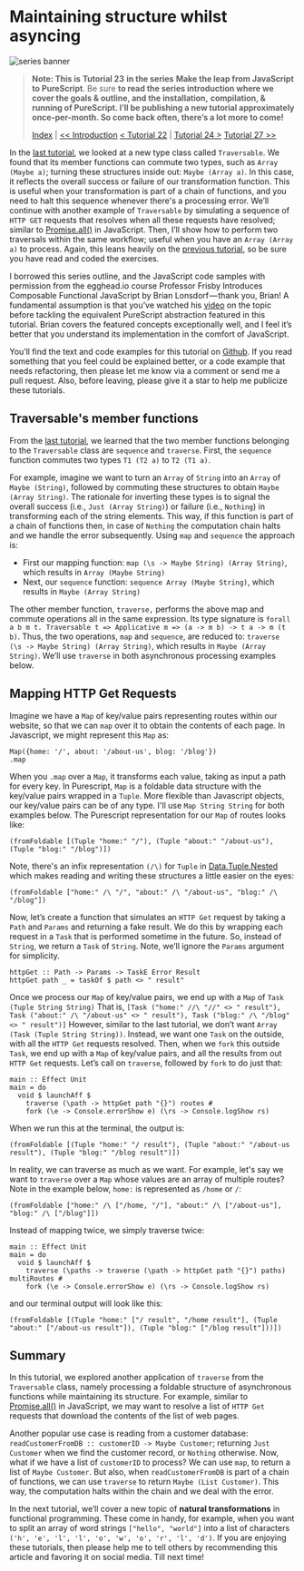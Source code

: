 # Maintaining structure whilst asyncing

![series banner](../resources/glitched-abstract.jpg)

> **Note: This is** **Tutorial 23** **in the series** **Make the leap from JavaScript to PureScript**. Be sure
> **to read the series introduction where we cover the goals & outline, and the installation,**
> **compilation, & running of PureScript. I’ll be publishing a new tutorial approximately**
> **once-per-month. So come back often, there’s a lot more to come!**
> 
> [Index](https:github.com/adkelley/javascript-to-purescript/tree/master/md) | [<< Introduction](https:github.com/adkelley/javascript-to-purescript) [< Tutorial 22](https:github.com/adkelley/javascript-to-purescript/tree/master/tut22) | [Tutorial 24 >](https:github.com/adkelley/javascript-to-purescript/tree/master/tut24) [Tutorial 27 >>](https:github.com/adkelley/javascript-to-purescript/tree/master/tut27)

In the [last tutorial](https://github.com/adkelley/javascript-to-purescript/tree/master/tut22/), we looked at a new type class called `Traversable`.  We found that its member functions can commute two types, such as `Array (Maybe a)`; turning these structures inside out: `Maybe (Array a)`.  In this case, it reflects the overall success or failure of our transformation function. This is useful when your transformation is part of a chain of functions, and you need to halt this sequence whenever there's a processing error.  We’ll continue with another example of `Traversable` by simulating a sequence of `HTTP GET` requests that resolves when all these requests have resolved; similar to [Promise.all()](https://developer.mozilla.org/en-US/docs/Web/JavaScript/Reference/Global_Objects/Promise/all) in JavaScript. Then, I’ll show how to perform two traversals within the same workflow; useful when you have an `Array (Array a)` to process. Again, this leans heavily on the [previous tutorial](https://github.com/adkelley/javascript-to-purescript/tree/master/tut22/), so be sure you have read and coded the exercises.

I borrowed this series outline, and the JavaScript code samples with permission from the egghead.io course Professor Frisby Introduces Composable Functional JavaScript by
Brian Lonsdorf — thank you, Brian! A fundamental assumption is that you’ve watched his [video](https://egghead.io/lessons/javascript-maintaining-structure-whilst-asyncing) on the topic before tackling the equivalent PureScript abstraction
featured in this tutorial. Brian covers the featured concepts exceptionally well, and I feel it’s better that you understand its implementation in the comfort of JavaScript.

You’ll find the text and code examples for this tutorial on [Github](https://github.com/adkelley/javascript-to-purescript/tree/master/tut22).  If you read something that you feel could be explained better, or a code example that needs refactoring, then please let me know via a comment or send me a pull request.  Also, before leaving, please give it a star to help me publicize these tutorials.


## Traversable's member functions

From the [last tutorial](https://github.com/adkelley/javascript-to-purescript/tree/master/tut22/), we learned that the two member functions belonging to the `Traversable` class are `sequence` and `traverse`.  First, the `sequence` function commutes two types `T1 (T2 a)` to `T2 (T1 a)`.

For example, imagine we want to turn an `Array` of `String` into an `Array` of `Maybe (String)`, followed by commuting these structures to obtain `Maybe (Array String)`.  The rationale for inverting these types is to signal the overall success (i.e., `Just (Array String)`) or failure (i.e., `Nothing`) in transforming each of the string elements.  This way, if this function is part of a chain of functions then, in case of `Nothing` the computation chain halts and we handle the error subsequently.  Using `map` and `sequence` the approach is:

-   First our mapping function: `map (\s -> Maybe String) (Array String)`, which results in `Array (Maybe String)`
-   Next, our `sequence` function: `sequence Array (Maybe String)`, which results in `Maybe (Array String)`

The other member function, `traverse,` performs the above map and commute operations all in the same expression. Its type signature is `forall a b m t. Traversable t => Applicative m => (a -> m b) -> t a -> m (t b)`. Thus, the two operations, `map` and `sequence`, are reduced to:
`traverse (\s -> Maybe String) (Array String)`, which results in `Maybe (Array String)`. We’ll use `traverse` in both asynchronous processing examples below.


## Mapping HTTP Get Requests

Imagine we have a `Map` of key/value pairs representing routes within our website, so that we can `map` over it to obtain the contents of each page.  In Javascript, we might represent this `Map` as:

    Map({home: '/', about: '/about-us', blog: '/blog'})
    .map

When you `.map` over a `Map`, it transforms each value, taking as input a path for every key.  In Purescript,  `Map` is a foldable data structure with the key/value pairs wrapped in a `Tuple`. More flexible than Javascript objects, our key/value pairs can be of any type. I'll use `Map String String` for both examples below.  The Purescript representation for our `Map` of routes looks like:

    (fromFoldable [(Tuple "home:" "/"), (Tuple "about:" "/about-us"), (Tuple "blog:" "/blog")])

Note, there's an infix representation `(/\)` for `Tuple` in  [Data.Tuple.Nested](https://pursuit.purescript.org/search?q=Data.Tuple.Nested) which makes reading and writing these structures a little easier on the eyes:

    (fromFoldable ["home:" /\ "/", "about:" /\ "/about-us", "blog:" /\ "/blog"])

Now, let’s create a function that simulates an `HTTP Get` request by taking a `Path` and `Params` and returning a fake result.  We do this by wrapping each request in a `Task` that is performed sometime in the future. So, instead of `String`, we return a `Task` of `String`.  Note, we’ll ignore the `Params` argument for simplicity.

    httpGet :: Path -> Params -> TaskE Error Result
    httpGet path _ = taskOf $ path <> " result"

Once we process our `Map` of key/value pairs, we end up with a `Map` of `Task (Tuple String String)` That is, `[Task ("home:" //\ "//" <> " result"), Task ("about:" /\ "/about-us" <> " result"), Task ("blog:" /\ "/blog" <> " result")]` However, similar to the last tutorial, we don’t want `Array (Task (Tuple String String))`. Instead, we want one `Task` on the outside, with all the `HTTP Get` requests resolved.  Then, when we `fork` this outside `Task`, we end up with a `Map` of key/value pairs, and all the results from out `HTTP Get` requests.  Let’s call on `traverse`, followed by `fork` to do just that:

    main :: Effect Unit
    main = do
      void $ launchAff $
        traverse (\path -> httpGet path "{}") routes #
        fork (\e -> Console.errorShow e) (\rs -> Console.logShow rs)

When we run this at the terminal, the output is:

    (fromFoldable [(Tuple "home:" "/ result"), (Tuple "about:" "/about-us result"), (Tuple "blog:" "/blog result")])

In reality, we can traverse as much as we want.  For example, let's say we want to `traverse` over a `Map` whose values are an array of multiple routes? Note in the example below, `home:` is represented as
`/home` or `/`:

    (fromFoldable ["home:" /\ ["/home, "/"], "about:" /\ ["/about-us"], "blog:" /\ ["/blog"]])

Instead of mapping twice, we simply traverse twice:

    main :: Effect Unit
    main = do
      void $ launchAff $
        traverse (\paths -> traverse (\path -> httpGet path "{}") paths) multiRoutes #
        fork (\e -> Console.errorShow e) (\rs -> Console.logShow rs)

and our terminal output will look like this:

    (fromFoldable [(Tuple "home:" ["/ result", "/home result"], (Tuple "about:" ["/about-us result"]), (Tuple "blog:" ["/blog result"]))])


## Summary

In this tutorial, we explored another application of `traverse` from the `Traversable` class, namely processing a foldable structure of asynchronous functions while maintaining its structure. For example, similar to [Promise.all()](https://developer.mozilla.org/en-US/docs/Web/JavaScript/Reference/Global_Objects/Promise/all) in JavaScript, we may want to resolve a list of `HTTP Get` requests that download the contents of the list of web pages.

Another popular use case is reading from a customer database: `readCustomerFromDB :: customerID -> Maybe Customer`; returning `Just Customer` when we find the customer record, or `Nothing` otherwise.  Now, what if we have a list of `customerID` to process?  We can use `map`, to return a list of `Maybe Customer`.  But also, when `readCustomerFromDB` is part of a chain of functions, we can use `traverse` to return `Maybe (List Customer)`.  This way, the computation halts within the chain and we deal with the error.

In the next tutorial, we’ll cover a new topic of **natural transformations** in functional programming.  These come in handy, for example, when you want to split an array of
word strings `["hello", "world"]` into a list of characters `('h', 'e', 'l', 'l', 'o', 'w', 'o', 'r', 'l', 'd')`.  If you are enjoying these tutorials, then please help me to tell others by recommending this article and favoring it on social media.  Till next time!


